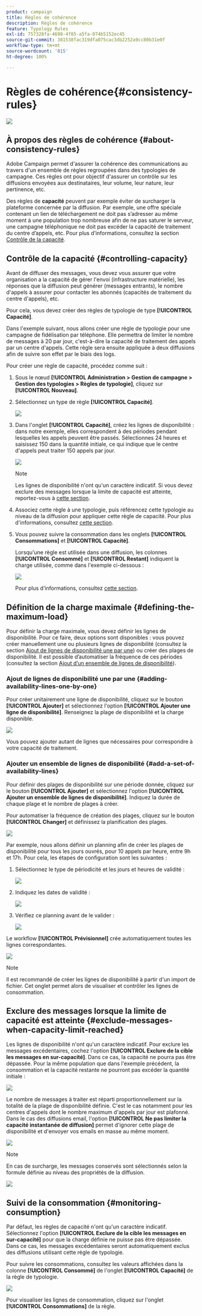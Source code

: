 ```yaml
---
product: campaign
title: Règles de cohérence
description: Règles de cohérence
feature: Typology Rules
exl-id: 757328fa-4698-4f85-a5fa-074b5152ec45
source-git-commit: 381538fac319dfa075cac3db2252a9cc80b31e0f
workflow-type: tm+mt
source-wordcount: '815'
ht-degree: 100%

---
```


# Règles de cohérence{#consistency-rules}

![](../../assets/v7-only.svg)

## À propos des règles de cohérence {#about-consistency-rules}

Adobe Campaign permet d&#39;assurer la cohérence des communications au travers d&#39;un ensemble de règles regroupées dans des typologies de campagne. Ces règles ont pour objectif d&#39;assurer un contrôle sur les diffusions envoyées aux destinataires, leur volume, leur nature, leur pertinence, etc.

Des règles de **capacité** peuvent par exemple éviter de surcharger la plateforme concernée par la diffusion. Par exemple, une offre spéciale contenant un lien de téléchargement ne doit pas s’adresser au même moment à une population trop nombreuse afin de ne pas saturer le serveur, une campagne téléphonique ne doit pas excéder la capacité de traitement du centre d’appels, etc. Pour plus dʼinformations, consultez la section [Contrôle de la capacité](#controlling-capacity).

## Contrôle de la capacité {#controlling-capacity}

Avant de diffuser des messages, vous devez vous assurer que votre organisation a la capacité de gérer l&#39;envoi (infrastructure matérielle), les réponses que la diffusion peut générer (messages entrants), le nombre d&#39;appels à assurer pour contacter les abonnés (capacités de traitement du centre d&#39;appels), etc.

Pour cela, vous devez créer des règles de typologie de type **[!UICONTROL Capacité]**.

Dans l&#39;exemple suivant, nous allons créer une règle de typologie pour une campagne de fidélisation par téléphone. Elle permettra de limiter le nombre de messages à 20 par jour, c&#39;est-à-dire la capacité de traitement des appels par un centre d&#39;appels. Cette règle sera ensuite appliquée à deux diffusions afin de suivre son effet par le biais des logs.

Pour créer une règle de capacité, procédez comme suit :

1. Sous le nœud **[!UICONTROL Administration > Gestion de campagne > Gestion des typologies > Règles de typologie]**, cliquez sur **[!UICONTROL Nouveau]**.
1. Sélectionnez un type de règle **[!UICONTROL Capacité]**.

   ![](assets/campaign_opt_create_capacity_01.png)

1. Dans l&#39;onglet **[!UICONTROL Capacité]**, créez les lignes de disponibilité : dans notre exemple, elles correspondent à des périodes pendant lesquelles les appels peuvent être passés. Sélectionnes 24 heures et saisissez 150 dans la quantité initiale, ce qui indique que le centre d&#39;appels peut traiter 150 appels par jour.

   ![](assets/campaign_opt_create_capacity_02.png)

   >[!NOTE]
   >
   >Les lignes de disponibilité n&#39;ont qu&#39;un caractère indicatif. Si vous devez exclure des messages lorsque la limite de capacité est atteinte, reportez-vous à [cette section](#exclude-messages-when-capacity-limit-reached).

1. Associez cette règle à une typologie, puis référencez cette typologie au niveau de la diffusion pour appliquer cette règle de capacité. Pour plus d&#39;informations, consultez [cette section](applying-rules.md#applying-a-typology-to-a-delivery).
1. Vous pouvez suivre la consommation dans les onglets **[!UICONTROL Consommations]** et **[!UICONTROL Capacité]**.

   Lorsqu&#39;une règle est utilisée dans une diffusion, les colonnes **[!UICONTROL Consommé]** et **[!UICONTROL Restant]** indiquent la charge utilisée, comme dans l&#39;exemple ci-dessous :

   ![](assets/campaign_opt_create_capacity_03.png)

   Pour plus d’informations, consultez [cette section](#monitoring-consumption).

## Définition de la charge maximale {#defining-the-maximum-load}

Pour définir la charge maximale, vous devez définir les lignes de disponibilité. Pour ce faire, deux options sont disponibles : vous pouvez créer manuellement une ou plusieurs lignes de disponibilité (consultez la section [Ajout de lignes de disponibilité une par une](#adding-availability-lines-one-by-one)) ou créer des plages de disponibilité. Il est possible d’automatiser la fréquence de ces périodes (consultez la section [Ajout dʼun ensemble de lignes de disponibilité](#add-a-set-of-availability-lines)).

### Ajout de lignes de disponibilité une par une {#adding-availability-lines-one-by-one}

Pour créer unitairement une ligne de disponibilité, cliquez sur le bouton **[!UICONTROL Ajouter]** et sélectionnez l&#39;option **[!UICONTROL Ajouter une ligne de disponibilité]**. Renseignez la plage de disponibilité et la charge disponible.

![](assets/campaign_opt_create_capacity_02.png)

Vous pouvez ajouter autant de lignes que nécessaires pour correspondre à votre capacité de traitement.

### Ajouter un ensemble de lignes de disponibilité {#add-a-set-of-availability-lines}

Pour définir des plages de disponibilité sur une période donnée, cliquez sur le bouton **[!UICONTROL Ajouter]** et sélectionnez l&#39;option **[!UICONTROL Ajouter un ensemble de lignes de disponibilité]**. Indiquez la durée de chaque plage et le nombre de plages à créer.

Pour automatiser la fréquence de création des plages, cliquez sur le bouton **[!UICONTROL Changer]** et définissez la planification des plages.

![](assets/campaign_opt_create_capacity_07.png)

Par exemple, nous allons définir un planning afin de créer les plages de disponibilité pour tous les jours ouvrés, pour 10 appels par heure, entre 9h et 17h. Pour cela, les étapes de configuration sont les suivantes :

1. Sélectionnez le type de périodicité et les jours et heures de validité :

   ![](assets/campaign_opt_create_capacity_08.png)

1. Indiquez les dates de validité :

   ![](assets/campaign_opt_create_capacity_09.png)

1. Vérifiez ce planning avant de le valider :

   ![](assets/campaign_opt_create_capacity_10.png)

Le workflow **[!UICONTROL Prévisionnel]** crée automatiquement toutes les lignes correspondantes.

![](assets/campaign_opt_create_capacity_12.png)

>[!NOTE]
>
>Il est recommandé de créer les lignes de disponibilité à partir d&#39;un import de fichier. Cet onglet permet alors de visualiser et contrôler les lignes de consommation.

## Exclure des messages lorsque la limite de capacité est atteinte {#exclude-messages-when-capacity-limit-reached}

Les lignes de disponibilité n&#39;ont qu&#39;un caractère indicatif. Pour exclure les messages excédentaires, cochez l&#39;option **[!UICONTROL Exclure de la cible les messages en sur-capacité]**. Dans ce cas, la capacité ne pourra pas être dépassée. Pour la même population que dans l&#39;exemple précédent, la consommation et la capacité restante ne pourront pas excéder la quantité initiale :

![](assets/campaign_opt_create_capacity_04.png)

Le nombre de messages à traiter est réparti proportionnellement sur la totalité de la plage de disponibilité définie. C&#39;est le cas notamment pour les centres d&#39;appels dont le nombre maximum d&#39;appels par jour est plafonné. Dans le cas des diffusions email, l&#39;option **[!UICONTROL Ne pas limiter la capacité instantanée de diffusion]** permet d&#39;ignorer cette plage de disponibilité et d&#39;envoyer vos emails en masse au même moment.

![](assets/campaign_opt_create_capacity_05.png)

>[!NOTE]
>
>En cas de surcharge, les messages conservés sont sélectionnés selon la formule définie au niveau des propriétés de la diffusion.

![](assets/campaign_opt_create_capacity_06.png)

## Suivi de la consommation {#monitoring-consumption}

Par défaut, les règles de capacité n&#39;ont qu&#39;un caractère indicatif. Sélectionnez l&#39;option **[!UICONTROL Exclure de la cible les messages en sur-capacité]** pour que la charge définie ne puisse pas être dépassée. Dans ce cas, les messages excédentaires seront automatiquement exclus des diffusions utilisant cette règle de typologie.

Pour suivre les consommations, consultez les valeurs affichées dans la colonne **[!UICONTROL Consommé]** de l&#39;onglet **[!UICONTROL Capacité]** de la règle de typologie.

![](assets/campaign_opt_create_capacity_04.png)

Pour visualiser les lignes de consommation, cliquez sur l&#39;onglet **[!UICONTROL Consommations]** de la règle.
